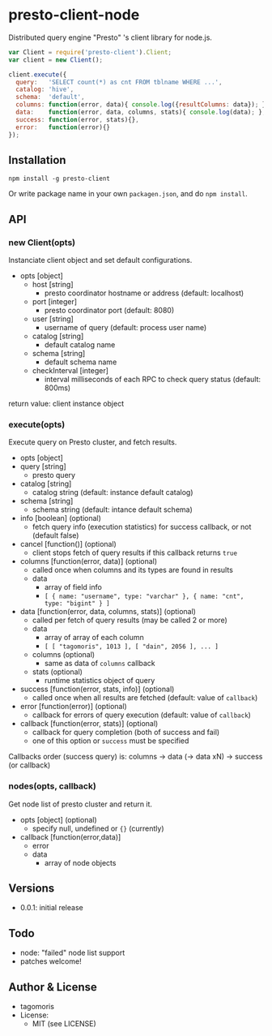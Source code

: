 # presto-client-node

Distributed query engine "Presto" 's client library for node.js.

```js
var Client = require('presto-client').Client;
var client = new Client();

client.execute({
  query:   'SELECT count(*) as cnt FROM tblname WHERE ...',
  catalog: 'hive',
  schema:  'default',
  columns: function(error, data){ console.log({resultColumns: data}); },
  data:    function(error, data, columns, stats){ console.log(data); },
  success: function(error, stats){},
  error:   function(error){}
});
```

## Installation

```
npm install -g presto-client
```

Or write package name in your own `packagen.json`, and do `npm install`.

## API

### new Client(opts)

Instanciate client object and set default configurations.

* opts [object]
  * host [string]
    * presto coordinator hostname or address (default: localhost)
  * port [integer]
    * presto coordinator port (default: 8080)
  * user [string]
    * username of query (default: process user name)
  * catalog [string]
    * default catalog name
  * schema [string]
    * default schema name
  * checkInterval [integer]
    * interval milliseconds of each RPC to check query status (default: 800ms)

return value: client instance object

### execute(opts)

Execute query on Presto cluster, and fetch results.

* opts [object]
 * query [string]
   * presto query
 * catalog [string]
   * catalog string (default: instance default catalog)
 * schema [string]
   * schema string (default: intance default schema)
 * info [boolean] (optional)
   * fetch query info (execution statistics) for success callback, or not (default false)
 * cancel [function()] (optional)
   * client stops fetch of query results if this callback returns `true`
 * columns [function(error, data)] (optional)
   * called once when columns and its types are found in results
   * data
     * array of field info
     * `[ { name: "username", type: "varchar" }, { name: "cnt", type: "bigint" } ]`
 * data [function(error, data, columns, stats)] (optional)
   * called per fetch of query results (may be called 2 or more)
   * data
     * array of array of each column
     * `[ [ "tagomoris", 1013 ], [ "dain", 2056 ], ... ]`
   * columns (optional)
     * same as data of `columns` callback
   * stats (optional)
     * runtime statistics object of query
 * success [function(error, stats, info)] (optional)
   * called once when all results are fetched (default: value of `callback`)
 * error [function(error)] (optional)
   * callback for errors of query execution (default: value of `callback`)
 * callback [function(error, stats)] (optional)
   * callback for query completion (both of success and fail)
   * one of this option or `success` must be specified

Callbacks order (success query) is: columns -> data (-> data xN) -> success (or callback)

### nodes(opts, callback)

Get node list of presto cluster and return it.

* opts [object] (optional)
  * specify null, undefined or `{}` (currently)
* callback [function(error,data)]
  * error
  * data
    * array of node objects

## Versions

* 0.0.1: initial release

## Todo

* node: "failed" node list support
* patches welcome!

## Author & License

* tagomoris
* License:
  * MIT (see LICENSE)
